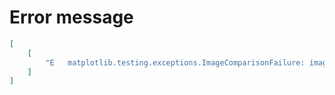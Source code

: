# Error message

```json
[
    [
        "E   matplotlib.testing.exceptions.ImageComparisonFailure: images not close (RMS 6.526):"
    ]
]
```
